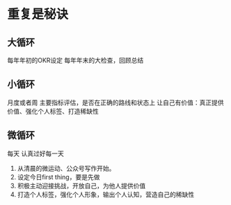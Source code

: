 # 重复是秘诀

## 大循环
每年年初的OKR设定
每年年末的大检查，回顾总结

## 小循环
月度或者周
主要指标评估，是否在正确的路线和状态上
让自己有价值：真正提供价值、强化个人标签、打造稀缺性

## 微循环
每天
认真过好每一天
1. 从清晨的微运动、公众号写作开始。
2. 设定今日first thing，要是先做
3. 积极主动迎接挑战，开放自己，为他人提供价值
4. 打造个人标签，强化个人形象，输出个人认知，营造自己的稀缺性

